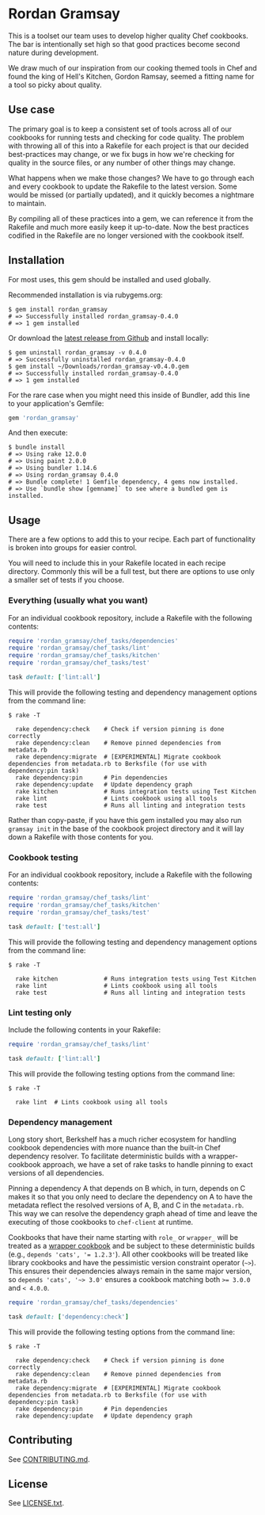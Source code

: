 # Rordan Gramsay

This is a toolset our team uses to develop higher quality Chef cookbooks. The bar is
intentionally set high so that good practices become second nature during development.

We draw much of our inspiration from our cooking themed tools in Chef and found the king
of Hell's Kitchen, Gordon Ramsay, seemed a fitting name for a tool so picky about quality.

## Use case

The primary goal is to keep a consistent set of tools across all of our cookbooks for
running tests and checking for code quality. The problem with throwing all of this into
a Rakefile for each project is that our decided best-practices may change, or we fix bugs
in how we're checking for quality in the source files, or any number of other things may
change.

What happens when we make those changes? We have to go through each and every cookbook to
update the Rakefile to the latest version. Some would be missed (or partially updated),
and it quickly becomes a nightmare to maintain.

By compiling all of these practices into a gem, we can reference it from the Rakefile and
much more easily keep it up-to-date. Now the best practices codified in the Rakefile are
no longer versioned with the cookbook itself.

## Installation

For most uses, this gem should be installed and used globally.

Recommended installation is via rubygems.org:

```
$ gem install rordan_gramsay
# => Successfully installed rordan_gramsay-0.4.0
# => 1 gem installed
```

Or download the [latest release from Github](https://github.com/Salesforce-Infrastructure/rordan_gramsay/releases/latest) and install locally:

```
$ gem uninstall rordan_gramsay -v 0.4.0
# => Successfully uninstalled rordan_gramsay-0.4.0
$ gem install ~/Downloads/rordan_gramsay-v0.4.0.gem
# => Successfully installed rordan_gramsay-0.4.0
# => 1 gem installed
```

For the rare case when you might need this inside of Bundler, add this line to your
application's Gemfile:

```ruby
gem 'rordan_gramsay'
```

And then execute:

```
$ bundle install
# => Using rake 12.0.0
# => Using paint 2.0.0
# => Using bundler 1.14.6
# => Using rordan_gramsay 0.4.0
# => Bundle complete! 1 Gemfile dependency, 4 gems now installed.
# => Use `bundle show [gemname]` to see where a bundled gem is installed.
```

## Usage

There are a few options to add this to your recipe. Each part of functionality is broken
into groups for easier control.

You will need to include this in your Rakefile located in each recipe directory. Commonly
this will be a full test, but there are options to use only a smaller set of tests if you
choose.

### Everything (usually what you want)

For an individual cookbook repository, include a Rakefile with the following contents:

```ruby
require 'rordan_gramsay/chef_tasks/dependencies'
require 'rordan_gramsay/chef_tasks/lint'
require 'rordan_gramsay/chef_tasks/kitchen'
require 'rordan_gramsay/chef_tasks/test'

task default: ['lint:all']
```

This will provide the following testing and dependency management options from the command line:

```
$ rake -T

  rake dependency:check    # Check if version pinning is done correctly
  rake dependency:clean    # Remove pinned dependencies from metadata.rb
  rake dependency:migrate  # [EXPERIMENTAL] Migrate cookbook dependencies from metadata.rb to Berksfile (for use with dependency:pin task)
  rake dependency:pin      # Pin dependencies
  rake dependency:update   # Update dependency graph
  rake kitchen             # Runs integration tests using Test Kitchen
  rake lint                # Lints cookbook using all tools
  rake test                # Runs all linting and integration tests
```

Rather than copy-paste, if you have this gem installed you may also run `gramsay init` in the base
of the cookbook project directory and it will lay down a Rakefile with those contents for you.

### Cookbook testing

For an individual cookbook repository, include a Rakefile with the following contents:

```ruby
require 'rordan_gramsay/chef_tasks/lint'
require 'rordan_gramsay/chef_tasks/kitchen'
require 'rordan_gramsay/chef_tasks/test'

task default: ['test:all']
```

This will provide the following testing and dependency management options from the command line:

```
$ rake -T

  rake kitchen             # Runs integration tests using Test Kitchen
  rake lint                # Lints cookbook using all tools
  rake test                # Runs all linting and integration tests
```

### Lint testing only

Include the following contents in your Rakefile:

```ruby
require 'rordan_gramsay/chef_tasks/lint'

task default: ['lint:all']
```

This will provide the following testing options from the command line:

```
$ rake -T

  rake lint  # Lints cookbook using all tools
```

### Dependency management

Long story short, Berkshelf has a much richer ecosystem for handling cookbook dependencies with more
nuance than the built-in Chef dependency resolver. To facilitate deterministic builds with a wrapper-cookbook
approach, we have a set of rake tasks to handle pinning to exact versions of all dependencies.

Pinning a dependency A that depends on B which, in turn, depends on C makes it so that you only need to
declare the dependency on A to have the metadata reflect the resolved versions of A, B, and C in the
`metadata.rb`. This way we can resolve the dependency graph ahead of time and leave the executing of those
cookbooks to `chef-client` at runtime.

Cookbooks that have their name starting with `role_` or `wrapper_` will be treated as a [wrapper cookbook][wrapper-cookbook]
and be subject to these deterministic builds (e.g., `depends 'cats', '= 1.2.3'`). All other cookbooks will
be treated like library cookbooks and have the pessimistic version constraint operator (`~>`). This ensures
their dependencies always remain in the same major version, so `depends 'cats', '~> 3.0'` ensures a cookbook
matching both `>= 3.0.0` and `< 4.0.0`.

```ruby
require 'rordan_gramsay/chef_tasks/dependencies'

task default: ['dependency:check']
```

This will provide the following testing options from the command line:

```
$ rake -T

  rake dependency:check    # Check if version pinning is done correctly
  rake dependency:clean    # Remove pinned dependencies from metadata.rb
  rake dependency:migrate  # [EXPERIMENTAL] Migrate cookbook dependencies from metadata.rb to Berksfile (for use with dependency:pin task)
  rake dependency:pin      # Pin dependencies
  rake dependency:update   # Update dependency graph
```

[wrapper-cookbook]: https://blog.chef.io/2017/02/14/writing-wrapper-cookbooks/

## Contributing

See [CONTRIBUTING.md](/CONTRIBUTING.md).

## License

See [LICENSE.txt](/LICENSE.txt).
